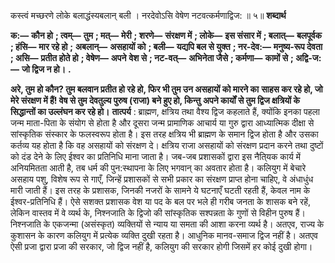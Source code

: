  

कस्त्वं मच्छरणे लोके बलाद्धंस्यबलान् बली । नरदेवोऽसि वेषेण नटवत्कर्मणाद्विज: ॥ ५॥ **शब्दार्थ** 

**क:—** **कौन हो** **; त्वम्—** **तुम** **; मत्—** **मेरी** **; शरणे—** **संरक्षण में** **; लोके—** **इस संसार में** **; बलात्—** **बलपूर्वक** **; हंसि—** **मार रहे हो** **;** **अबलान्—** **असहायों को** **; बली—** **यद्यपि बल से युक्त** **; नर-देव:—** **मनुष्य-रूप देवता** **; असि—** **प्रतीत होते हो** **; वेषेण—** **अपने** **वेश से** **; नट-वत्—** **अभिनेता जैसे** **; कर्मणा—** **कामों से** **; अद्वि-ज:—** **जो द्विज न हो।** **.** 

**अरे, तुम हो कौन? तुम बलवान प्रतीत हो रहे हो, फिर भी तुम उन असहायों को मारने का** **साहस कर रहे हो, जो मेरे संरक्षण में हैं! वेष से तुम देवतुल्य पुरुष (राजा) बने हुए हो, किन्तु** **अपने कार्यों से तुम द्विज क्षत्रियों के सिद्धान्तों का उल्लंघन कर रहे हो।** **तात्पर्य** : ब्राह्मण, क्षत्रिय तथा वैश्य द्विज कहलाते हैं, क्योंकि इनका पहला जन्म माता-पिता के संयोग से होता है और दूसरा जन्म प्रामाणिक आचार्य या गुरु द्वारा आध्यात्मिक दीक्षा से सांस्कृतिक संस्कार के फलस्वरूप होता है। इस तरह क्षत्रिय भी ब्राह्मण के समान द्विज होता है और उसका कर्तव्य यह होता है कि वह असहायों को संरक्षण दे। क्षत्रिय राजा असहायों को संरक्षण प्रदान करने तथा दुष्टों को दंड देने के लिए ईश्वर का प्रतिनिधि माना जाता है। जब-जब प्रशासकों द्वारा इस नैति्यक कार्य में अनियमितता आती है, तब धर्म की पुन:स्थापना के लिए भगवान् का अवतार होता है। कलियुग में बेचारे असहाय पशु, विशेष रूप से गाएँ, जिन्हें प्रशासकों से सभी प्रकार का संरक्षण प्राप्त होना चाहिए, वे अंधाधुंध मारी जाती हैं। इस तरह के प्रशासक, जिनकी नजरों के सामने ये घटनाएँ घटती रहती हैं, केवल नाम के ईश्वर-प्रतिनिधि हैं। ऐसे सशक्त प्रशासक वेश या पद के बल पर भले ही गरीब जनता के शासक बने रहें, लेकिन वास्तव में वे व्यर्थ के, निश्नजाति के द्विजो की सांस्कृतिक सश्पन्नता के गुणों से विहीन पुरुष हैं। निश्नजाति के एकजन्मा (असंस्कृत) व्यक्तियों से न्याय या समता की आशा करना व्यर्थ है। अतएव, राज्य के कुशासन के कारण कलियुग में प्रत्येक व्यक्ति दुखी रहता है। आधुनिक मानव-समाज द्विज नहीं है। अतएव ऐसी प्रजा द्वारा प्रजा की सरकार, जो द्विज नहीं है, कलियुग की सरकार होगी जिसमें हर कोई दुखी होगा। 